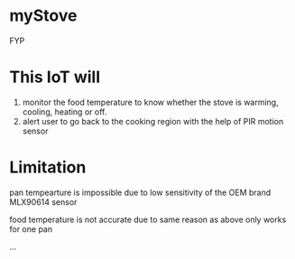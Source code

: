 # myStove
FYP

# This IoT will 
1. monitor the food temperature to know whether the stove is warming, cooling, heating or off.
2. alert user to go back to the cooking region with the help of PIR motion sensor

# Limitation
pan tempearture is impossible due to low sensitivity of the OEM brand MLX90614 sensor 

food temperature is not accurate due to same reason as above
only works for one pan

...
